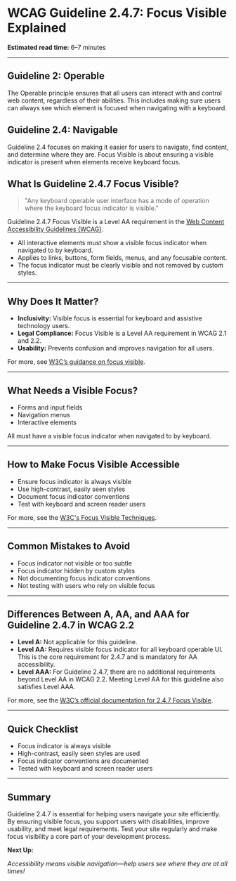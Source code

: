 <!--
title: 2.4.7 - Focus Visible
series: Making the Web Accessible for All
description: A practical guide to WCAG Guideline 2.4.7 (Focus Visible)—what it means, why it matters, and how to ensure keyboard focus is always visible.
keywords: wcag 2.4.7, focus visible, keyboard navigation, accessibility, web standards, digital inclusion
image: WCAG-Series-2-4-7.png
imageAlt: Blue text on yellow background saying, "Web Content Accessibiilty Guiedlines (WCAG) 2.4.7 Explained, Focus Visible"
status: published
date: 2025-07-03
-->

# **WCAG Guideline 2.4.7: Focus Visible Explained**

**Estimated read time:** 6–7 minutes

---

## **Guideline 2: Operable**

The Operable principle ensures that all users can interact with and control web content, regardless of their abilities. This includes making sure users can always see which element is focused when navigating with a keyboard.

## **Guideline 2.4: Navigable**

Guideline 2.4 focuses on making it easier for users to navigate, find content, and determine where they are. Focus Visible is about ensuring a visible indicator is present when elements receive keyboard focus.

## **What Is Guideline 2.4.7 Focus Visible?**

<!-- [Illustration: User tabbing through a web page with a visible focus indicator] -->

> "Any keyboard operable user interface has a mode of operation where the keyboard focus indicator is visible."

Guideline 2.4.7 Focus Visible is a Level AA requirement in the [Web Content Accessibility Guidelines (WCAG)](https://www.w3.org/WAI/WCAG22/quickref/#focus-visible).

- All interactive elements must show a visible focus indicator when navigated to by keyboard.
- Applies to links, buttons, form fields, menus, and any focusable content.
- The focus indicator must be clearly visible and not removed by custom styles.

---

## **Why Does It Matter?**

<!-- [Infographic: Focus indicator, keyboard user, and highlighted element] -->

- **Inclusivity:** Visible focus is essential for keyboard and assistive technology users.
- **Legal Compliance:** Focus Visible is a Level AA requirement in WCAG 2.1 and 2.2.
- **Usability:** Prevents confusion and improves navigation for all users.

For more, see [W3C’s guidance on focus visible](https://www.w3.org/WAI/WCAG22/Understanding/focus-visible.html).

---

## **What Needs a Visible Focus?**

<!-- [Grid: Forms, navigation, interactive elements, all with focus icons] -->

- Forms and input fields
- Navigation menus
- Interactive elements

All must have a visible focus indicator when navigated to by keyboard.

---

## **How to Make Focus Visible Accessible**

<!-- [Side-by-side code snippets: Visible focus, no focus]
[Example: Settings panel for focus indicator] -->

- Ensure focus indicator is always visible
- Use high-contrast, easily seen styles
- Document focus indicator conventions
- Test with keyboard and screen reader users

For more, see the [W3C's Focus Visible Techniques](https://www.w3.org/WAI/WCAG22/Techniques/css/C15).

---

## **Common Mistakes to Avoid**

<!-- [Do/Don't graphic: Left side with visible focus, right side with no focus] -->

- Focus indicator not visible or too subtle
- Focus indicator hidden by custom styles
- Not documenting focus indicator conventions
- Not testing with users who rely on visible focus

---

## **Differences Between A, AA, and AAA for Guideline 2.4.7 in WCAG 2.2**

<!-- [Infographic: Three columns labeled A, AA, AAA with example requirements for each] -->

- **Level A:** Not applicable for this guideline.
- **Level AA:** Requires visible focus indicator for all keyboard operable UI. This is the core requirement for 2.4.7 and is mandatory for AA accessibility.
- **Level AAA:** For Guideline 2.4.7, there are no additional requirements beyond Level AA in WCAG 2.2. Meeting Level AA for this guideline also satisfies Level AAA.

For more, see the [W3C’s official documentation for 2.4.7 Focus Visible](https://www.w3.org/WAI/WCAG22/Understanding/focus-visible.html).

---

## **Quick Checklist**

<!-- [Checklist graphic: Icons for each item (focus, indicator, navigation, etc.)] -->

- Focus indicator is always visible
- High-contrast, easily seen styles are used
- Focus indicator conventions are documented
- Tested with keyboard and screen reader users

---

## **Summary**

<!-- [Illustration: User tabbing through a web page with a visible focus indicator] -->

Guideline 2.4.7 is essential for helping users navigate your site efficiently. By ensuring visible focus, you support users with disabilities, improve usability, and meet legal requirements. Test your site regularly and make focus visibility a core part of your development process.

**Next Up:**

<!-- No further guideline, so no next up link -->

*Accessibility means visible navigation—help users see where they are at all times!*
